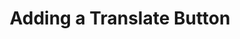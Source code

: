 ---
toc: false
layout: post
comments: true
description:
categories: [Information Systems, draft]
title: Adding a Translate Button
permalink: /translate_button/
---